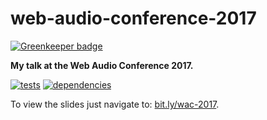 # web-audio-conference-2017

[![Greenkeeper badge](https://badges.greenkeeper.io/chrisguttandin/web-audio-conference-2017.svg)](https://greenkeeper.io/)

**My talk at the Web Audio Conference 2017.**

[![tests](https://img.shields.io/travis/chrisguttandin/web-audio-conference-2017/master.svg?style=flat-square)](https://travis-ci.org/chrisguttandin/web-audio-conference-2017)
[![dependencies](https://img.shields.io/david/chrisguttandin/web-audio-conference-2017.svg?style=flat-square)](https://www.npmjs.com/package/web-audio-conference-2017)

To view the slides just navigate to: [bit.ly/wac-2017](https://bit.ly/wac-2017).
